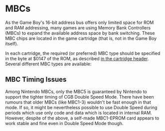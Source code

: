 # MBCs

As the Game Boy's 16-bit address bus offers only limited space for
ROM and RAM addressing, many games are using Memory Bank Controllers
(MBCs) to expand the available address space by bank switching.
These MBC chips are located in the game cartridge (that is, not in
the Game Boy itself).

In each cartridge, the required (or preferred) MBC type should be
specified in the byte at $0147 of the ROM, as described
[in the cartridge header](<#0147 - Cartridge Type>).  Several different MBC
types are available:

## MBC Timing Issues

Among Nintendo MBCs, only the MBC5 is guaranteed by Nintendo to support
the tighter timing of CGB Double Speed Mode. There have been rumours
that older MBCs (like MBC1-3) wouldn't be fast enough in that mode. If
so, it might be nevertheless possible to use Double Speed during periods
which use only code and data which is located in internal RAM. However,
despite of the above, a self-made MBC1-EPROM card appears to work stable
and fine even in Double Speed Mode though.
